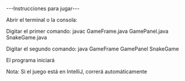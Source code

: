 ---Instrucciones para jugar---

Abrir el terminal o la consola:

Digitar el primer comando: javac GameFrame.java GamePanel.java SnakeGame.java

Digitar el segundo comando: java GameFrame GamePanel SnakeGame

El programa iniciará

Nota: Si el juego está en IntelliJ, correrá automáticamente
